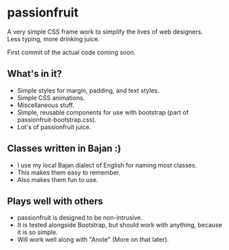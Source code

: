 # passionfruit
A very simple CSS frame work to simplify the lives of web designers.  
Less typing, more drinking juice.

First commit of the actual code coming soon.

## What's in it?
- Simple styles for margin, padding, and text styles.
- Simple CSS animations.
- Miscellaneous stuff.
- Simple, reusable components for use with bootstrap (part of passionfruit-bootstrap.css).
- Lot's of passionfruit juice.

## Classes written in Bajan :)
- I use my local Bajan dialect of English for naming most classes.
- This makes them easy to remember.
- Also makes them fun to use.

## Plays well with others
- passionfruit is designed to be non-intrusive.
- It is tested alongside Bootstrap, but should work with anything, because it is so simple.
- Will work well along with "Anole" (More on that later).
